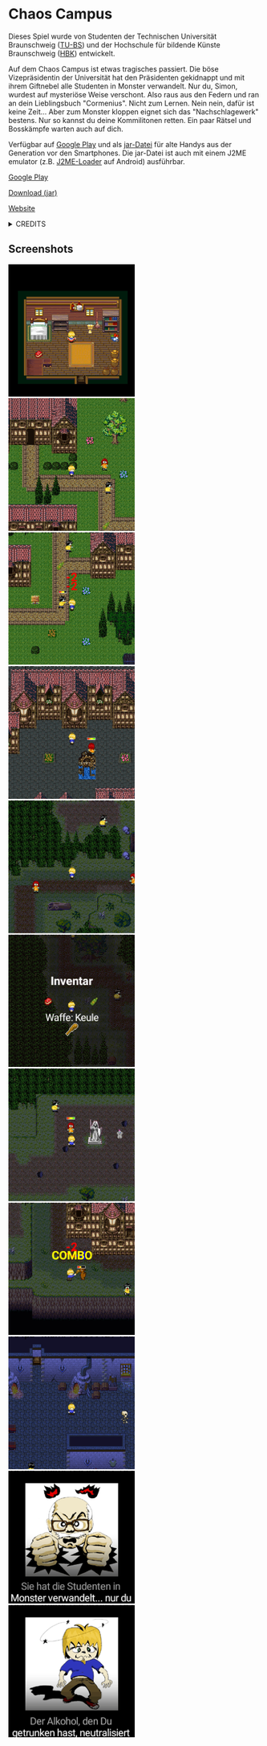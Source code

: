 # Chaos Campus

Dieses Spiel wurde von Studenten der Technischen Universität Braunschweig ([TU-BS](https://www.tu-braunschweig.de/)) und der Hochschule für bildende Künste Braunschweig ([HBK](https://www.hbk-bs.de/)) entwickelt.

Auf dem Chaos Campus ist etwas tragisches passiert. Die böse Vizepräsidentin der Universität hat den Präsidenten gekidnappt und mit ihrem Giftnebel alle Studenten in Monster verwandelt. Nur du, Simon, wurdest auf mysteriöse Weise verschont. Also raus aus den Federn und ran an dein Lieblingsbuch "Cormenius". Nicht zum Lernen. Nein nein, dafür ist keine Zeit... Aber zum Monster kloppen eignet sich das "Nachschlagewerk" bestens. Nur so kannst du deine Kommilitonen retten. Ein paar Rätsel und Bosskämpfe warten auch auf dich.

Verfügbar auf [Google Play](https://play.google.com/store/apps/details?id=com.deadlinegamedev.chaoscampus) und als [jar-Datei](https://woizischke.com/chaoscampus/chaos-campus.jar) für alte Handys aus der Generation vor den Smartphones. Die jar-Datei ist auch mit einem J2ME emulator (z.B. [J2ME-Loader](https://play.google.com/store/apps/details?id=ru.playsoftware.j2meloader) auf Android) ausführbar.

[Google Play](https://play.google.com/store/apps/details?id=com.deadlinegamedev.chaoscampus)

[Download (jar)](https://woizischke.com/chaoscampus/chaos-campus.jar)

[Website](https://woizischke.com/chaoscampus/index.html)

<details>
  <summary>CREDITS</summary>
  <p>
    Chaos Campus<br>
    <br>
    SEP Thema: ./javy - Das Handygame<br>
    <br>
    Wer hat's gemacht?<br>
    <br>
    Handygame<br>
    -----------<br>
    "Player" - <a href="https://www.xing.com/profile/Martin_Fiebig6/cv">Martin Fiebig</a><br>
    "HBK <-> TU" - <a href="https://www.linkedin.com/in/bettina-g%C3%B6rtz-85a54ab0/">Bettina Görtz</a><br>
    Bertille Kemgang<br>
    Claudia Latta<br>
    "The Riddler" - <a href="https://www.tu-braunschweig.de/isf/team/lity">Sascha Lity</a><br>
    "BetaGirl" - <a href="https://www.facebook.com/inga.lowin">Inga Lowin</a><br>
    "Enemy #1" - <a href="https://www.linkedin.com/in/maltemauritz/">Malte Mauritz</a><br>
    Sandrine Mbelale<br>
    "GUI-GUY" - <a href="https://www.linkedin.com/in/jean-paul-tatou-0a74563a/">Jean Paul Tatou</a><br>
    "Cheffe" - <a href="https://www.linkedin.com/in/martin-wahnschaffe/">Martin Wahnschaffe</a><br>
    "Loading..." - <a href="https://woizischke.com/">Christian Woizischke</a><br>
    <br>
    Leveleditor<br>
    -------------<br>
    Alexandr Beresnev<br>
    "DocuMan" - <a href="https://www.xing.com/profile/Tobias_Lange70/cv">Tobias Lange</a><br>
    "Undo-Master" - <a href="https://www.linkedin.com/in/mrkslrnz/">Markus Lorenz</a><br>
    "Läuft" - <a href="https://www.xing.com/profile/Florian_Maetschke/cv">Florian Mätschke</a><br>
    "The Exporter" - Stefan Tobias<br>
    Richard Wolfer<br>
    <br>
    Betreuung<br>
    -----------<br>
    "Die Don" - <a href="https://www.xing.com/profile/Brigitte_Mathiak/cv">Brigitte Matthiak</a><br>
    "Weihnachtskinde" - <a href="https://www.linkedin.com/in/andreakeil/">Andrea Fricke (geb. Keil)</a><br>
    <br>
    HBK<br>
    -----<br>
    Lena Ermgassen<br>
    <a href="https://www.linkedin.com/in/petra-popescu/">Petra Popescu</a><br>
    <a href="https://www.linkedin.com/in/martin-hallmann-1192384a/">Martin Hallmann</a><br>
    <a href="https://www.juliachristians.de/julia">Julia Christians (geb. Henkel)</a><br>
    Yu Ning<br>
    <br>
    Story<br>
    ------<br>
    <a href="https://www.tu-braunschweig.de/isf/team/lity">Sascha Lity</a><br>
    <a href="https://www.xing.com/profile/Tobias_Lange70/cv">Tobias Lange</a><br>
    <br>
    Vielen Dank an alle Tester und weiteren Helfer!<br>
  </p>
</details>

Screenshots
---

<img src="screenshots/1.png" width="50%">
<img src="screenshots/2.png" width="50%">
<img src="screenshots/3.png" width="50%">
<img src="screenshots/4.png" width="50%">
<img src="screenshots/5.png" width="50%">
<img src="screenshots/6.png" width="50%">
<img src="screenshots/7.png" width="50%">
<img src="screenshots/8.png" width="50%">
<img src="screenshots/9.png" width="50%">
<img src="screenshots/10.png" width="50%">
<img src="screenshots/11.png" width="50%">
